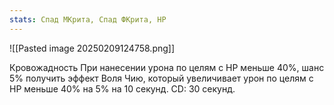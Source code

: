 ```yaml
---
stats: Спад МКрита, Спад ФКрита, HP
---
```

![[Pasted image 20250209124758.png]]

Кровожадность
При нанесении урона по целям с HP меньше 40%, шанс 5% получить эффект Воля Чию, который увеличивает урон по целям с HP меньше 40% на 5% на 10 секунд. CD: 30 секунд.
